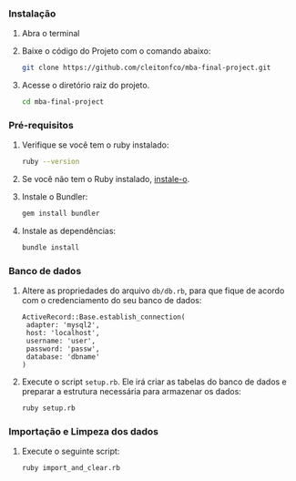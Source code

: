 ### Instalação

1. Abra o terminal

2. Baixe o código do Projeto com o comando abaixo:

   ```sh
   git clone https://github.com/cleitonfco/mba-final-project.git
   ```

3. Acesse o diretório raiz do projeto.

   ```sh
   cd mba-final-project
   ```

### Pré-requisitos

1. Verifique se você tem o ruby instalado:

   ```sh
   ruby --version
   ```

2. Se você não tem o Ruby instalado, [instale-o](https://www.ruby-lang.org/pt/documentation/installation/).

3. Instale o Bundler:

   ```sh
   gem install bundler
   ```

4. Instale as dependências:

   ```sh
   bundle install
   ```

### Banco de dados

1. Altere as propriedades do arquivo `db/db.rb`, para que fique de acordo com o credenciamento do seu banco de dados:

   ```
   ActiveRecord::Base.establish_connection(
    adapter: 'mysql2',
    host: 'localhost',
    username: 'user',
    password: 'passw',
    database: 'dbname'
   )
   ```

2. Execute o script `setup.rb`. Ele irá criar as tabelas do banco de dados e preparar a estrutura necessária para armazenar os dados:

   ```sh
   ruby setup.rb
   ```

### Importação e Limpeza dos dados

1. Execute o seguinte script:

   ```sh
   ruby import_and_clear.rb
   ```
